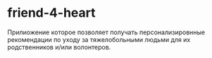 # friend-4-heart

Прилиожение которое позволяет получать персонализировнные рекомендации по уходу за тяжелобольными людьми для их родственников и/или волонтеров.
